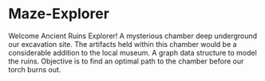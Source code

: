 # Maze-Explorer
Welcome Ancient Ruins Explorer! A mysterious chamber deep underground our excavation site.
The artifacts held within this chamber would be a considerable addition to the local museum.
A graph data structure to model the ruins. 
Objective is to find an optimal path to the chamber before our torch burns out.
